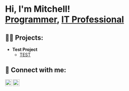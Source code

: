 <h1>Hi, I'm Mitchell! <br/><a href="https://github.com/mitch-meredith">Programmer</a>, <a href="https://www.linkedin.com/in/mitchell-meredith/">IT Professional</a></h1>

<h2>👨‍💻 Projects:</h2>

- <b>Test Project</b>
  - [TEST](https://github.com/mitch-meredith)
  

<h2> 🤳 Connect with me:</h2>

[<img align="left" alt="JoshMadakor | Twitter" width="22px" src="https://cdn.jsdelivr.net/npm/simple-icons@v3/icons/twitter.svg" />][twitter]
[<img align="left" alt="JoshMadakor | LinkedIn" width="22px" src="https://cdn.jsdelivr.net/npm/simple-icons@v3/icons/linkedin.svg" />][linkedin]


[twitter]: https://x.com/MitchMeredith
[linkedin]: https://linkedin.com/in/mitchell-meredith

